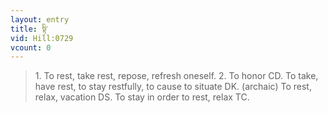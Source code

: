 ```yaml
---
layout: entry
title: སྟི་
vid: Hill:0729
vcount: 0
---
```

> 1\. To rest, take rest, repose, refresh oneself\. 2\. To honor CD\. To take, have rest, to stay restfully, to cause to situate DK\. (archaic) To rest, relax, vacation DS\. To stay in order to rest, relax TC\.


